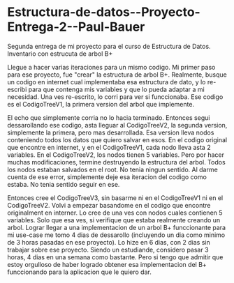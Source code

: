 # Estructura-de-datos--Proyecto-Entrega-2--Paul-Bauer
Segunda entrega de mi proyecto para el curso de Estructura de Datos. Inventario con estrucuta de arbol B+



Llegue a hacer varias iteraciones para un mismo codigo.
Mi primer paso para ese proyecto, fue "crear" la estructura de arbol B+.
Realmente, busque un codigo en internet cual implementaba esa estructura de dato, y lo re-escribi para que contenga mis variables y que lo pueda adaptar a mi necesidad.
Una ves re-escrito, lo corri para ver si funccionaba. Ese codigo es el CodigoTreeV1, la primera version del arbol que implemente.

El echo que simplemente corria no lo hacia terminado. Entonces segui dessarollando ese codigo, asta lleguar al CodigoTreeV2, la segunda version, simplemente la primera, pero mas desarrollada. 
Esa version lleva nodos conteniendo todos los datos que quiero salvar en esos. En el codigo original que encontre en internet, y en el CodigoTreeV1, cada nodo lleva asta 2 variables.
En el CodigoTreeV2, los nodos tienen 5 variables.
Pero por hacer muchas modificaciones, termine destruyendo la estructura del arbol. Todos los nodos estaban salvados en el root. No tenia ningun sentido.
Al darme cuenta de ese error, simplemente deje esa iteracion del codigo como estaba. No tenia sentido seguir en ese.

Entonces cree el CodigoTreeV3, sin basarme ni en el CodigoTreeV1 ni en el CodigoTreeV2. Volvi a empezar basandome en el codigo que encontre originalment en interner.
Lo cree de una ves con nodos cuales contienen 5 variables. Solo que esa ves, si verifique que estaba realmente creando un arbol. 
Lograr llegar a una implementacion de un arbol B+ funccionante para mi use-case me tomo 4 dias de dessarollo (incluyendo un dia como minimo de 3 horas pasadas en ese proyecto). Lo hize en 6 dias, con 2 dias sin trabajar sobre ese proyecto. Siendo un estudiande, considero pasar 3 horas, 4 dias en una semana como bastante. Pero si tengo que admitir que estoy orgulloso de haber logrado obtener esa implementacion del B+ funccionando para la aplicacion que le quiero dar.
